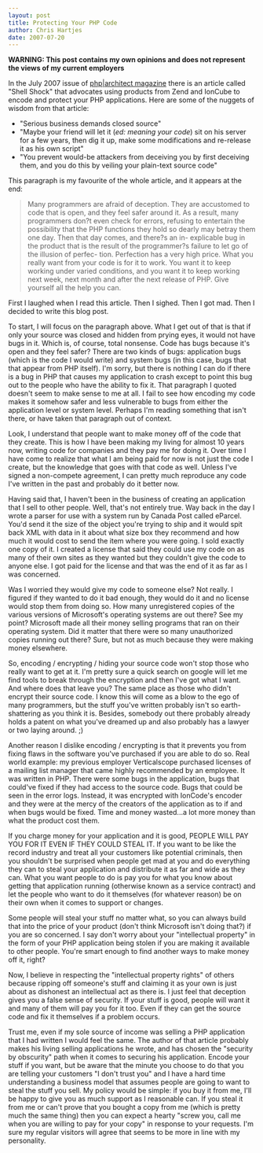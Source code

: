 ```yaml
--- 
layout: post
title: Protecting Your PHP Code
author: Chris Hartjes
date: 2007-07-20
---
```

<p><b>WARNING:  This post contains my own opinions and does not represent the views of my current employers</b></p>
<p>
In the July 2007 issue of <a href="http://www.phparch.com">php|architect magazine</a> there is an article called "Shell Shock" that advocates using products from Zend and IonCube to encode and protect your PHP applications.  Here are some of the nuggets of wisdom from that article:
<ul>
<li>"Serious business demands closed source"</li>
<li>"Maybe your friend will let it (<i>ed: meaning your code</i>) sit on his server for a few years, then dig it up, make some modifications and re-release it as his own script"</li>
<li>"You prevent would-be attackers from deceiving you by first deceiving them, and you do this by veiling your plain-text source code"</li>
</ul>
</p>
This paragraph is my favourite of the whole article, and it appears at the end:
<blockquote>
Many programmers are afraid of deception. They are 
accustomed to code that is open, and they feel safer 
around it. As a result, many programmers don?t even 
check for errors, refusing to entertain the possibility 
that the PHP functions they hold so dearly may betray 
them one day. Then that day comes, and there?s an in- 
explicable bug in the product that is the result of the 
programmer?s failure to let go of the illusion of perfec- 
tion. Perfection has a very high price. What you really 
want from your code is for it to work. You want it to 
keep working under varied conditions, and you want it 
to keep working next week, next month and after the 
next release of PHP. Give yourself all the help you can.
</blockquote>

<p>
First I laughed when I read this article.  Then I sighed.  Then I got mad.  Then I decided to write this blog post.
</p>
<p>
To start, I will focus on the paragraph above.  What I get out of that is that if only your source was closed and hidden from prying eyes, it would not have bugs in it.  Which is, of course, total nonsense.  Code has bugs because it's open and they feel safer?  There are two kinds of bugs:  application bugs (which is the code I would write) and system bugs (in this case, bugs that that appear from PHP itself).  I'm sorry, but there is nothing I can do if there is a bug in PHP that causes my application to crash except to point this bug out to the people who have the ability to fix it.  That paragraph I quoted doesn't seem to make sense to me at all.  I fail to see how encoding my code makes it somehow safer and less vulnerable to bugs from either the application level or system level.  Perhaps I'm reading something that isn't there, or have taken that paragraph out of context.</p>
<p>
Look, I understand that people want to make money off of the code that they create.  This is how I have been making my living for almost 10 years now, writing code for companies and they pay me for doing it.  Over time I have come to realize that what I am being paid for now is not just the code I create, but the knowledge that goes with that code as well.  Unless I've signed a non-compete agreement, I can pretty much reproduce any code I've written in the past and probably do it better now.
</p>
<p>
Having said that, I haven't been in the business of creating an application that I sell to other people.  Well, that's not entirely true.  Way back in the day I wrote a parser for use with a system run by Canada Post called eParcel.  You'd send it the size of the object you're trying to ship and it would spit back XML with data in it about what size box they recommend and how much it would cost to send the item where you were going.  I sold exactly one copy of it.  I created a license that said they could use my code on as many of their own sites as they wanted but they couldn't give the code to anyone else.  I got paid for the license and that was the end of it as far as I was concerned.</p>
<p>
Was I worried they would give my code to someone else?  Not really.  I figured if they wanted to do it bad enough, they would do it and no license would stop them from doing so.  How many unregistered copies of the various versions of Microsoft's operating systems are out there?  See my point?  Microsoft made all their money selling programs that ran on their operating system.  Did it matter that there were so many unauthorized copies running out there?  Sure, but not as much because they were making money elsewhere.</p>
<p>
So, encoding / encrypting / hiding your source code won't stop those who really want to get at it.  I'm pretty sure a quick search on google will let me find tools to break through the encryption and then I've got what I want.  And where does that leave you?  The same place as those who didn't encrypt their source code.  I know this will come as a blow to the ego of many programmers, but the stuff you've written probably isn't so earth-shattering as you think it is.  Besides, somebody out there probably already holds a patent on what you've dreamed up and also probably has a lawyer or two laying around. ;)</p>
<p>
Another reason I dislike encoding / encrypting is that it prevents you from fixing flaws in the software you've purchased if you are able to do so.  Real world example:  my previous employer Verticalscope purchased licenses of a mailing list manager that came highly recommended by an employee.  It was written in PHP.  There were some bugs in the application, bugs that could've fixed if they had access to the source code.   Bugs that could be seen in the error logs.  Instead, it was encrypted with IonCode's encoder and they were at the mercy of the creators of the application as to if and when bugs would be fixed.  Time and money wasted...a lot more money than what the product cost them.
</p>
<p>
If you charge money for your application and it is good, PEOPLE WILL PAY YOU FOR IT EVEN IF THEY COULD STEAL IT.  If you want to be like the record industry and treat all your customers like potential criminals, then you shouldn't be surprised when people get mad at you and do everything they can to steal your application and distribute it as far and wide as they can.  What you want people to do is pay you for what you know about getting that application running (otherwise known as a service contract) and let the people who want to do it themselves (for whatever reason) be on their own when it comes to support or changes.
</p>
<p>Some people will steal your stuff no matter what, so you can always build that into the price of your product (don't think Microsoft isn't doing that?) if you are so concerned.  I say don't worry about your "intellectual property" in the form of your PHP application being stolen if you are making it available to other people.  You're smart enough to find another ways to make money off it, right?</p> 
<p>
Now, I believe in respecting the "intellectual property rights" of others because ripping off someone's stuff and claiming it as your own is just about as dishonest an intellectual act as there is.  I just feel that deception gives you a false sense of security.  If your stuff is good, people will want it and many of them will pay you for it too.  Even if they can get the source code and fix it themselves if a problem occurs.
</p>
<p>
Trust me, even if my sole source of income was selling a PHP application that I had written I would feel the same. The author of that article probably makes his living selling applications he wrote, and has chosen the "security by obscurity" path when it comes to securing his application.  Encode your stuff if you want, but be aware that the minute you choose to do that you are telling your customers "I don't trust you" and I have a hard time understanding a business model that assumes people are going to want to steal the stuff you sell. My policy would be simple:  if you buy it from me, I'll be happy to give you as much support as I reasonable can.  If you steal it from me or can't prove that you bought a copy from me (which is pretty much the same thing) then you can expect a hearty "screw you, call me when you are willing to pay for your copy" in response to your requests.  I'm sure my regular visitors will agree that seems to be more in line with my personality.
</p>
